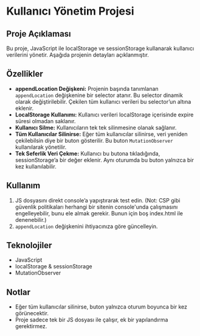 # Kullanıcı Yönetim Projesi

## Proje Açıklaması
Bu proje, JavaScript ile localStorage ve sessionStorage kullanarak kullanıcı verilerini yönetir. Aşağıda projenin detayları açıklanmıştır.

## Özellikler
- **appendLocation Değişkeni:** Projenin başında tanımlanan `appendLocation` değişkenine bir selector atanır. Bu selector dinamik olarak değiştirilebilir. Çekilen tüm kullanıcı verileri bu selector’un altına eklenir.
- **LocalStorage Kullanımı:** Kullanıcı verileri localStorage içerisinde expire süresi olmadan saklanır.
- **Kullanıcı Silme:** Kullanıcıların tek tek silinmesine olanak sağlanır.
- **Tüm Kullanıcılar Silinirse:** Eğer tüm kullanıcılar silinirse, veri yeniden çekilebilsin diye bir buton gösterilir. Bu buton `MutationObserver` kullanılarak yönetilir.
- **Tek Seferlik Veri Çekme:** Kullanıcı bu butona tıkladığında, sessionStorage’a bir değer eklenir. Aynı oturumda bu buton yalnızca bir kez kullanılabilir.

## Kullanım
1. JS dosyasını direkt console’a yapıştırarak test edin. (Not: CSP gibi güvenlik politikaları herhangi bir sitenin console'unda çalışmasını engelleyebilir, bunu ele almak gerekir. Bunun için boş index.html ile denenebilir.)
2. `appendLocation` değişkenini ihtiyacınıza göre güncelleyin.

## Teknolojiler
- JavaScript
- localStorage & sessionStorage
- MutationObserver

## Notlar
- Eğer tüm kullanıcılar silinirse, buton yalnızca oturum boyunca bir kez görünecektir.
- Proje sadece tek bir JS dosyası ile çalışır, ek bir yapılandırma gerektirmez.
